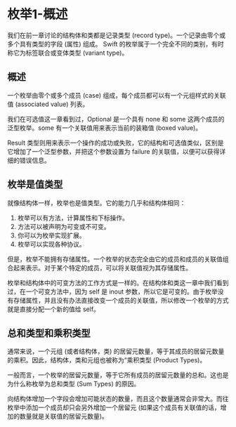 # 枚举1-概述

我们在前一章讨论的结构体和类都是记录类型 (record type)。一个记录由零个或多个具有类型的字段 (属性) 组成。
Swift 的枚举属于一个完全不同的类别，有时称它为标签联合或变体类型 (variant type)。


## 概述

一个枚举由零个或多个成员 (case) 组成，每个成员都可以有一个元组样式的关联值 (associated value) 列表。

我们在可选值这一章看到过，Optional 是一个具有 none 和 some 这两个成员的泛型枚举。some 有一个关联值用来表示当前的装箱值 (boxed value)。

Result 类型则用来表示一个操作的成功或失败，它的结构和可选值类似，区别是它增加了一个泛型参数，并把这个参数设置为 failure 的关联值，以便可以获得详细的错误信息。


## 枚举是值类型

就像结构体一样，枚举也是值类型。它的能力几乎和结构体相同：

1. 枚举可以有方法，计算属性和下标操作。
2. 方法可以被声明为可变或不可变。
3. 你可以为枚举实现扩展。
4. 枚举可以实现各种协议。

但是，枚举不能拥有存储属性。一个枚举的状态完全由它的成员和成员的关联值组合起来表示。对于某个特定的成员，可以将关联值视为其存储属性。

枚举和结构体中的可变方法的工作方式是一样的。在结构体和类这一章中我们看到过，在一个可变方法中，因为 self 是 inout 参数，所以它是可变的。由于枚举没有存储属性，并且没有办法直接改变一个成员的关联值，所以修改一个枚举的方式就是直接分配一个新的值给 self。


## 总和类型和乘积类型

通常来说，一个元组 (或者结构体，类) 的居留元数量，等于其成员的居留元数量的乘积。因此，结构体，类和元组也被称为“乘积类型 (Product Types)。

一般而言，一个枚举的居留元数量，等于它所有成员的居留元数量的总和。这也是为什么称枚举为总和类型 (Sum Types) 的原因。

向结构体增加一个字段会增加可能状态的数量，而且这个数量通常会非常大。而往枚举中添加一个成员却只会另外增加一个居留元 (如果这个成员有关联值的话，增加的数量就是关联值的居留元数量)。

